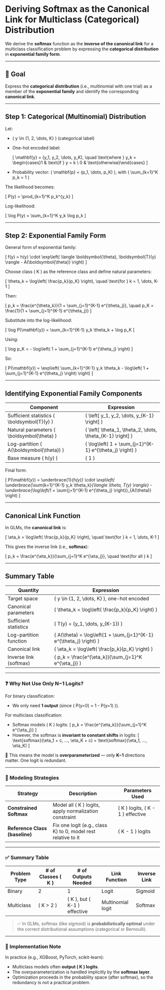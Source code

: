 # Deriving Softmax as the Canonical Link for Multiclass (Categorical) Distribution

We derive the **softmax** function as the **inverse of the canonical link** for a multiclass classification problem by expressing the **categorical distribution** in **exponential family form**.

---

## 🎯 Goal

Express the **categorical distribution** (i.e., multinomial with one trial) as a member of the **exponential family** and identify the corresponding **canonical link**.

---

## Step 1: Categorical (Multinomial) Distribution

Let:

- \( y \in \{1, 2, \dots, K\} \) (categorical label)
- One-hot encoded label:

  \[
  \mathbf{y} = (y_1, y_2, \dots, y_K), \quad \text{where } y_k = \begin{cases}1 & \text{if } y = k \\ 0 & \text{otherwise}\end{cases}
  \]

- Probability vector: \( \mathbf{p} = (p_1, \dots, p_K) \), with \( \sum_{k=1}^K p_k = 1 \)

The likelihood becomes:

\[
P(y) = \prod_{k=1}^K p_k^{y_k}
\]

Log-likelihood:

\[
\log P(y) = \sum_{k=1}^K y_k \log p_k
\]

---

## Step 2: Exponential Family Form

General form of exponential family:

\[
f(y) = h(y) \cdot \exp\left( \langle \boldsymbol{\theta}, \boldsymbol{T}(y) \rangle - A(\boldsymbol{\theta}) \right)
\]

Choose class \( K \) as the reference class and define natural parameters:

\[
\theta_k = \log\left( \frac{p_k}{p_K} \right), \quad \text{for } k = 1, \dots, K-1
\]

Then:

\[
p_k = \frac{e^{\theta_k}}{1 + \sum_{j=1}^{K-1} e^{\theta_j}}, \quad p_K = \frac{1}{1 + \sum_{j=1}^{K-1} e^{\theta_j}}
\]

Substitute into the log-likelihood:

\[
\log P(\mathbf{y}) = \sum_{k=1}^{K-1} y_k \theta_k + \log p_K
\]

Using:

\[
\log p_K = - \log\left( 1 + \sum_{j=1}^{K-1} e^{\theta_j} \right)
\]

So:

\[
P(\mathbf{y}) = \exp\left( \sum_{k=1}^{K-1} y_k \theta_k - \log\left( 1 + \sum_{j=1}^{K-1} e^{\theta_j} \right) \right)
\]

---

## Identifying Exponential Family Components

| Component                  | Expression                                                                 |
|---------------------------|----------------------------------------------------------------------------|
| Sufficient statistics \( \boldsymbol{T}(y) \) | \( \left[ y_1, y_2, \dots, y_{K-1} \right] \)                         |
| Natural parameters \( \boldsymbol{\theta} \) | \( \left[ \theta_1, \theta_2, \dots, \theta_{K-1} \right] \)         |
| Log-partition \( A(\boldsymbol{\theta}) \)   | \( \log\left( 1 + \sum_{j=1}^{K-1} e^{\theta_j} \right) \)         |
| Base measure \( h(y) \)                      | \( 1 \)                                                               |

Final form:

\[
P(\mathbf{y}) = \underbrace{1}_{h(y)} \cdot \exp\left( \underbrace{\sum_{k=1}^{K-1} y_k \theta_k}_{\langle \theta, T(y) \rangle} - \underbrace{\log\left(1 + \sum_{j=1}^{K-1} e^{\theta_j} \right)}_{A(\theta)} \right)
\]

---

## Canonical Link Function

In GLMs, the **canonical link** is:

\[
\eta_k = \log\left( \frac{p_k}{p_K} \right), \quad \text{for } k = 1, \dots, K-1
\]

This gives the inverse link (i.e., **softmax**):

\[
p_k = \frac{e^{\eta_k}}{\sum_{j=1}^K e^{\eta_j}}, \quad \text{for all } k
\]

---

## Summary Table

| Quantity                | Expression                                                  |
|------------------------|-------------------------------------------------------------|
| Target space           | \( y \in \{1, 2, \dots, K\} \), one-hot encoded             |
| Canonical parameters   | \( \theta_k = \log\left( \frac{p_k}{p_K} \right) \)         |
| Sufficient statistics  | \( T(y) = (y_1, \dots, y_{K-1}) \)                           |
| Log-partition function | \( A(\theta) = \log\left(1 + \sum_{j=1}^{K-1} e^{\theta_j} \right) \) |
| Canonical link         | \( \eta_k = \log\left( \frac{p_k}{p_K} \right) \)           |
| Inverse link (softmax) | \( p_k = \frac{e^{\eta_k}}{\sum_{j=1}^K e^{\eta_j}} \)      |


---

### ❓ Why Not Use Only N−1 Logits?

For binary classification:
- We only need **1 output** (since \( P(y=0) = 1 - P(y=1) \)).

For multiclass classification:
- Softmax models \( K \) logits:
  \[
  p_k = \frac{e^{\eta_k}}{\sum_{j=1}^K e^{\eta_j}}
  \]
- However, the softmax is **invariant to constant shifts** in logits:
  \[
  \text{softmax}(\eta_1 + c, ..., \eta_K + c) = \text{softmax}(\eta_1, ..., \eta_K)
  \]

🔁 This means the model is **overparameterized** — only **K−1** directions matter. One logit is redundant.

---

### 🧠 Modeling Strategies

| Strategy                     | Description                                                  | Parameters Used         |
|------------------------------|--------------------------------------------------------------|--------------------------|
| **Constrained Softmax**      | Model all \( K \) logits, apply normalization constraint     | \( K \) logits, \( K - 1 \) effective |
| **Reference Class (baseline)** | Fix one logit (e.g., class K) to 0, model rest relative to it | \( K - 1 \) logits        |

---

### ✅ Summary Table

| Problem Type    | # of Classes \( K \) | # of Outputs Needed | Link Function     | Inverse Link       |
|-----------------|----------------------|----------------------|-------------------|---------------------|
| Binary          | 2                    | 1                    | Logit             | Sigmoid             |
| Multiclass      | \( K > 2 \)          | \( K \), but \( K-1 \) effective | Multinomial logit | Softmax             |

> ✅ In GLMs, softmax (like sigmoid) is **probabilistically optimal** under the correct distributional assumptions (categorical or Bernoulli).

---

### 🧪 Implementation Note

In practice (e.g., XGBoost, PyTorch, scikit-learn):
- Multiclass models often **output \( K \) logits**.
- The overparameterization is handled implicitly by the **softmax layer**.
- Optimization proceeds in the probability space (after softmax), so the redundancy is not a practical problem.

